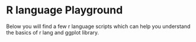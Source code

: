 # R language Playground

Below you will find a few r language scripts which can help you understand the basics of r lang and ggplot library. 
